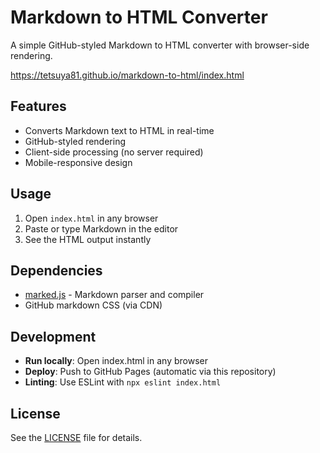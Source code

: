 # Markdown to HTML Converter

A simple GitHub-styled Markdown to HTML converter with browser-side rendering.

https://tetsuya81.github.io/markdown-to-html/index.html


## Features

- Converts Markdown text to HTML in real-time
- GitHub-styled rendering
- Client-side processing (no server required)
- Mobile-responsive design

## Usage

1. Open `index.html` in any browser
2. Paste or type Markdown in the editor
3. See the HTML output instantly

## Dependencies

- [marked.js](https://marked.js.org/) - Markdown parser and compiler
- GitHub markdown CSS (via CDN)

## Development

- **Run locally**: Open index.html in any browser
- **Deploy**: Push to GitHub Pages (automatic via this repository)
- **Linting**: Use ESLint with `npx eslint index.html`

## License

See the [LICENSE](LICENSE) file for details.
